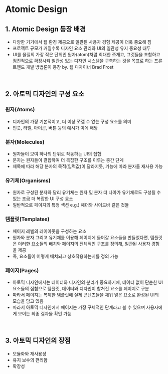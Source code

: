 # **Atomic Design**

## 1. Atomic Design 등장 배경

- 다양한 기기에서 웹 환경 제공으로 일관된 사용자 경험 제공이 더욱 중요해 짐
- 프로젝트 규모가 커질수록 디자인 요소 관리와 UI의 일관성 유지 중요성 대두
- UI를 물질의 가장 작은 단위인 원자(atom)처럼 최대한 쪼개고, 그것들을 조합하고 점진적으로 확장시켜 일관성 있는 디자인 시스템을 구축하는 것을 목표로 하는 프론트엔드 개발 방법론이 등장 by. 웹 디자이너 Brad Frost

<br/>

## 2. 아토믹 디자인의 구성 요소

### 원자(Atoms)

- 디자인의 가장 기본적이고, 더 이상 쪼갤 수 없는 구성 요소를 의미
- 인풋, 라벨, 아이콘, 버튼 등의 예시가 이에 해당

### 분자(Molecules)

- 원자들이 모여 하나의 단위로 작동하는 UI의 집합
- 분자는 원자들이 결합하여 더 복잡한 구조를 이루는 중간 단계
- 제목에 따라 해당 분자의 목적(입력값)이 달라지듯, 기능에 따라 분자들 재사용 가능

### 유기체(Organisms)

- 원자로 구성된 분자와 달리 유기체는 원자 및 분자 더 나아가 유기체로도 구성될 수 있는 조금 더 복잡한 UI 구성 요소
- 일반적으로 페이지의 특정 섹션 e.g.) 헤더와 사이드바 같은 것들

### 템플릿(Templates)

- 페이지 레벨의 레이아웃을 구성하는 요소
- 원자와 분자 그리고 유기체를 이용해 페이지에 들어갈 요소들을 만들었다면, 템플릿은 이러한 요소들의 배치와 페이지의 전체적인 구조를 정의해, 일관된 사용자 경험을 제공
- 즉, 요소들이 어떻게 배치되고 상호작용하는지를 정의 가능

### 페이지(Pages)

- 아토믹 디자인에서는 데이터와 디자인의 분리가 중요하기에, 데이터 없이 단순한 UI 요소들의 집합으로 템플릿, 데이터와 디자인이 합쳐진 요소를 페이지로 구분
- 따라서 페이지는 복제한 템플릿에 실제 콘텐츠들을 채워 넣은 요소로 완성된 UI의 모습을 담고 있음
- 따라서 아토믹 디자인에서 페이지는 가장 구체적인 단계라고 볼 수 있으며 사용자에게 보이는 최종 결과물 확인 가능

<br/>

## 3. 아토믹 디자인의 장점

- 모듈화와 재사용성
- 유지 보수의 편리함
- 확장성
